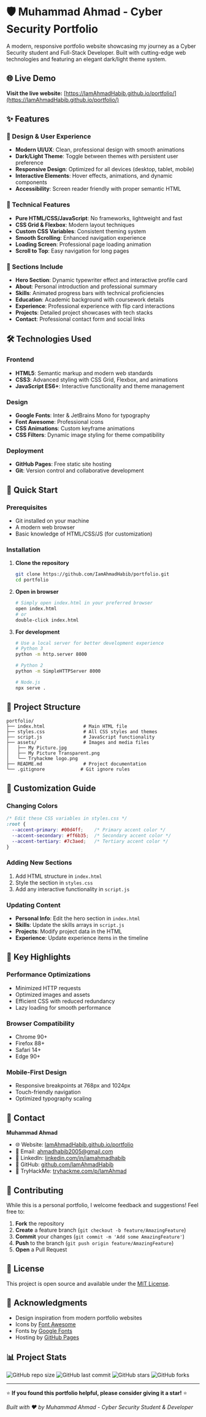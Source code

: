 # 🛡️ Muhammad Ahmad - Cyber Security Portfolio

A modern, responsive portfolio website showcasing my journey as a Cyber Security student and Full-Stack Developer. Built with cutting-edge web technologies and featuring an elegant dark/light theme system.

## 🌐 Live Demo

**Visit the live website:** [https://IamAhmadHabib.github.io/portfolio/](https://IamAhmadHabib.github.io/portfolio/)

## ✨ Features

### 🎨 Design & User Experience
- **Modern UI/UX**: Clean, professional design with smooth animations
- **Dark/Light Theme**: Toggle between themes with persistent user preference
- **Responsive Design**: Optimized for all devices (desktop, tablet, mobile)
- **Interactive Elements**: Hover effects, animations, and dynamic components
- **Accessibility**: Screen reader friendly with proper semantic HTML

### 🔧 Technical Features
- **Pure HTML/CSS/JavaScript**: No frameworks, lightweight and fast
- **CSS Grid & Flexbox**: Modern layout techniques
- **Custom CSS Variables**: Consistent theming system
- **Smooth Scrolling**: Enhanced navigation experience
- **Loading Screen**: Professional page loading animation
- **Scroll to Top**: Easy navigation for long pages

### 📱 Sections Include
- **Hero Section**: Dynamic typewriter effect and interactive profile card
- **About**: Personal introduction and professional summary
- **Skills**: Animated progress bars with technical proficiencies
- **Education**: Academic background with coursework details
- **Experience**: Professional experience with flip card interactions
- **Projects**: Detailed project showcases with tech stacks
- **Contact**: Professional contact form and social links

## 🛠️ Technologies Used

### Frontend
- **HTML5**: Semantic markup and modern web standards
- **CSS3**: Advanced styling with CSS Grid, Flexbox, and animations
- **JavaScript ES6+**: Interactive functionality and theme management

### Design
- **Google Fonts**: Inter & JetBrains Mono for typography
- **Font Awesome**: Professional icons
- **CSS Animations**: Custom keyframe animations
- **CSS Filters**: Dynamic image styling for theme compatibility

### Deployment
- **GitHub Pages**: Free static site hosting
- **Git**: Version control and collaborative development

## 🚀 Quick Start

### Prerequisites
- Git installed on your machine
- A modern web browser
- Basic knowledge of HTML/CSS/JS (for customization)

### Installation

1. **Clone the repository**
   ```bash
   git clone https://github.com/IamAhmadHabib/portfolio.git
   cd portfolio
   ```

2. **Open in browser**
   ```bash
   # Simply open index.html in your preferred browser
   open index.html
   # or
   double-click index.html
   ```

3. **For development**
   ```bash
   # Use a local server for better development experience
   # Python 3
   python -m http.server 8000
   
   # Python 2
   python -m SimpleHTTPServer 8000
   
   # Node.js
   npx serve .
   ```

## 📁 Project Structure

```
portfolio/
├── index.html              # Main HTML file
├── styles.css              # All CSS styles and themes
├── script.js               # JavaScript functionality
├── assets/                 # Images and media files
│   ├── My Picture.jpg
│   ├── My Picture Transparent.png
│   └── Tryhackme logo.png
├── README.md               # Project documentation
└── .gitignore             # Git ignore rules
```

## 🎨 Customization Guide

### Changing Colors
```css
/* Edit these CSS variables in styles.css */
:root {
  --accent-primary: #00d4ff;    /* Primary accent color */
  --accent-secondary: #ff6b35;  /* Secondary accent color */
  --accent-tertiary: #7c3aed;   /* Tertiary accent color */
}
```

### Adding New Sections
1. Add HTML structure in `index.html`
2. Style the section in `styles.css`
3. Add any interactive functionality in `script.js`

### Updating Content
- **Personal Info**: Edit the hero section in `index.html`
- **Skills**: Update the skills arrays in `script.js`
- **Projects**: Modify project data in the HTML
- **Experience**: Update experience items in the timeline

## 🌟 Key Highlights

### Performance Optimizations
- Minimized HTTP requests
- Optimized images and assets
- Efficient CSS with reduced redundancy
- Lazy loading for smooth performance

### Browser Compatibility
- Chrome 90+
- Firefox 88+
- Safari 14+
- Edge 90+

### Mobile-First Design
- Responsive breakpoints at 768px and 1024px
- Touch-friendly navigation
- Optimized typography scaling

## 📧 Contact

**Muhammad Ahmad**
- 🌐 Website: [IamAhmadHabib.github.io/portfolio](https://IamAhmadHabib.github.io/portfolio/)
- 📧 Email: ahmadhabib2005@gmail.com
- 💼 LinkedIn: [linkedin.com/in/iamahmadhabib](https://www.linkedin.com/in/iamahmadhabib/)
- 🐙 GitHub: [github.com/IamAhmadHabib](https://github.com/IamAhmadHabib)
- 🔐 TryHackMe: [tryhackme.com/p/IamAhmad](https://tryhackme.com/p/IamAhmad)

## 🤝 Contributing

While this is a personal portfolio, I welcome feedback and suggestions! Feel free to:

1. **Fork** the repository
2. **Create** a feature branch (`git checkout -b feature/AmazingFeature`)
3. **Commit** your changes (`git commit -m 'Add some AmazingFeature'`)
4. **Push** to the branch (`git push origin feature/AmazingFeature`)
5. **Open** a Pull Request

## 📝 License

This project is open source and available under the [MIT License](LICENSE).

## 🙏 Acknowledgments

- Design inspiration from modern portfolio websites
- Icons by [Font Awesome](https://fontawesome.com/)
- Fonts by [Google Fonts](https://fonts.google.com/)
- Hosting by [GitHub Pages](https://pages.github.com/)

## 📊 Project Stats

![GitHub repo size](https://img.shields.io/github/repo-size/IamAhmadHabib/portfolio)
![GitHub last commit](https://img.shields.io/github/last-commit/IamAhmadHabib/portfolio)
![GitHub stars](https://img.shields.io/github/stars/IamAhmadHabib/portfolio)
![GitHub forks](https://img.shields.io/github/forks/IamAhmadHabib/portfolio)

---

⭐ **If you found this portfolio helpful, please consider giving it a star!** ⭐

*Built with ❤️ by Muhammad Ahmad - Cyber Security Student & Developer*
